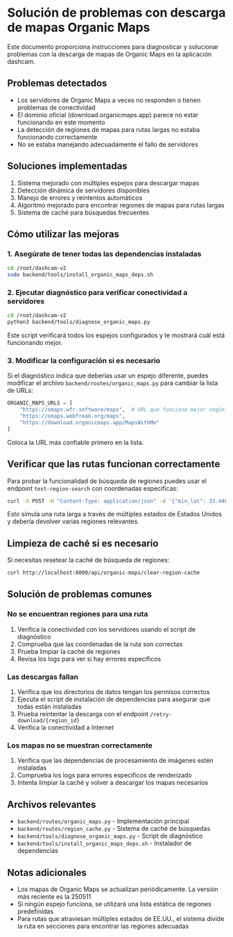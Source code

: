 # Solución de problemas con descarga de mapas Organic Maps

Este documento proporciona instrucciones para diagnosticar y solucionar problemas con la descarga de mapas de Organic Maps en la aplicación dashcam.

## Problemas detectados

- Los servidores de Organic Maps a veces no responden o tienen problemas de conectividad
- El dominio oficial (download.organicmaps.app) parece no estar funcionando en este momento
- La detección de regiones de mapas para rutas largas no estaba funcionando correctamente
- No se estaba manejando adecuadamente el fallo de servidores

## Soluciones implementadas

1. Sistema mejorado con múltiples espejos para descargar mapas
2. Detección dinámica de servidores disponibles
3. Manejo de errores y reintentos automáticos
4. Algoritmo mejorado para encontrar regiones de mapas para rutas largas
5. Sistema de caché para búsquedas frecuentes

## Cómo utilizar las mejoras

### 1. Asegúrate de tener todas las dependencias instaladas

```bash
cd /root/dashcam-v2
sudo backend/tools/install_organic_maps_deps.sh
```

### 2. Ejecutar diagnóstico para verificar conectividad a servidores

```bash
cd /root/dashcam-v2
python3 backend/tools/diagnose_organic_maps.py
```

Este script verificará todos los espejos configurados y te mostrará cuál está funcionando mejor.

### 3. Modificar la configuración si es necesario

Si el diagnóstico indica que deberías usar un espejo diferente, puedes modificar el archivo `backend/routes/organic_maps.py` para cambiar la lista de URLs:

```python
ORGANIC_MAPS_URLS = [
    "https://omaps.wfr.software/maps",  # URL que funciona mejor según diagnóstico
    "https://omaps.webfreak.org/maps",
    "https://download.organicmaps.app/MapsWithMe"
]
```

Coloca la URL más confiable primero en la lista.

## Verificar que las rutas funcionan correctamente

Para probar la funcionalidad de búsqueda de regiones puedes usar el endpoint `test-region-search` con coordenadas específicas:

```bash
curl -X POST -H "Content-Type: application/json" -d '{"min_lat": 33.4484, "max_lat": 41.8756, "min_lon": -122.4193, "max_lon": -87.6244}' http://localhost:8000/api/organic-maps/test-region-search
```

Esto simula una ruta larga a través de múltiples estados de Estados Unidos y debería devolver varias regiones relevantes.

## Limpieza de caché si es necesario

Si necesitas resetear la caché de búsqueda de regiones:

```bash
curl http://localhost:8000/api/organic-maps/clear-region-cache
```

## Solución de problemas comunes

### No se encuentran regiones para una ruta

1. Verifica la conectividad con los servidores usando el script de diagnóstico
2. Comprueba que las coordenadas de la ruta son correctas
3. Prueba limpiar la caché de regiones
4. Revisa los logs para ver si hay errores específicos

### Las descargas fallan

1. Verifica que los directorios de datos tengan los permisos correctos
2. Ejecuta el script de instalación de dependencias para asegurar que todas están instaladas
3. Prueba reintentar la descarga con el endpoint `/retry-download/{region_id}`
4. Verifica la conectividad a Internet

### Los mapas no se muestran correctamente

1. Verifica que las dependencias de procesamiento de imágenes estén instaladas
2. Comprueba los logs para errores específicos de renderizado
3. Intenta limpiar la caché y volver a descargar los mapas necesarios

## Archivos relevantes

- `backend/routes/organic_maps.py` - Implementación principal
- `backend/routes/region_cache.py` - Sistema de caché de búsquedas
- `backend/tools/diagnose_organic_maps.py` - Script de diagnóstico
- `backend/tools/install_organic_maps_deps.sh` - Instalador de dependencias

## Notas adicionales

- Los mapas de Organic Maps se actualizan periódicamente. La versión más reciente es la 250511
- Si ningún espejo funciona, se utilizará una lista estática de regiones predefinidas
- Para rutas que atraviesan múltiples estados de EE.UU., el sistema divide la ruta en secciones para encontrar las regiones adecuadas
